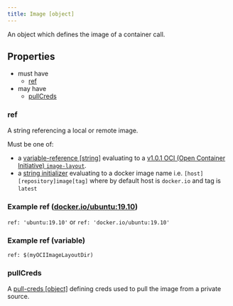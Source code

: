 ```yaml
---
title: Image [object]
---
```


An object which defines the image of a container call.

## Properties
- must have
  - [ref](#ref)
- may have
  - [pullCreds](#pullcreds)

### ref
A string referencing a local or remote image.

Must be one of:
- a [variable-reference [string]](../../variable-reference.md) evaluating to a [v1.0.1 OCI (Open Container Initiative) `image-layout`](https://github.com/opencontainers/image-spec/blob/v1.0.1/image-layout.md).
- a [string initializer](../../../../../types/string.md#initialization) evaluating to a docker image name i.e. `[host][repository]image[tag]` where by default host is `docker.io` and tag is `latest`

### Example ref ([docker.io/ubuntu:19.10](https://hub.docker.com/_/ubuntu))
`ref: 'ubuntu:19.10'` or `ref: 'docker.io/ubuntu:19.10'`

### Example ref (variable)
`ref: $(myOCIImageLayoutDir)`

### pullCreds
A [pull-creds [object]](../pull-creds.md) defining creds used to pull the image from a private source.